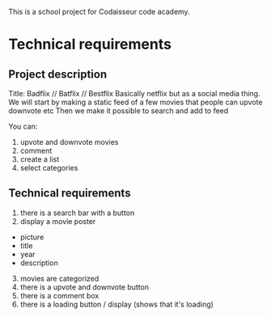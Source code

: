 This is a school project for Codaisseur code academy.

# Technical requirements

## Project description

Title: Badflix // Batflix // Bestflix
Basically netflix but as a social media thing.
We will start by making a static feed of a few movies that people can upvote downvote etc
Then we make it possible to search and add to feed

You can:

1. upvote and downvote movies
2. comment
3. create a list
4. select categories

## Technical requirements

1. there is a search bar with a button
2. display a movie poster

- picture
- title
- year
- description

3. movies are categorized
4. there is a upvote and downvote button
5. there is a comment box
6. there is a loading button / display (shows that it's loading)
